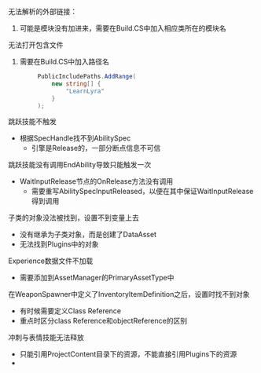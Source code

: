 无法解析的外部链接：

1. 可能是模块没有加进来，需要在Build.CS中加入相应类所在的模块名

无法打开包含文件

1. 需要在Build.CS中加入路径名

   ```c#
   		PublicIncludePaths.AddRange(
   			new string[] {
   				"LearnLyra"
   			}
   		);
   ```


跳跃技能不触发

- 根据SpecHandle找不到AbilitySpec
  - 引擎是Release的，一部分断点信息不可信

跳跃技能没有调用EndAbility导致只能触发一次

- WaitInputRelease节点的OnRelease方法没有调用
  - 需要重写AbilitySpecInputReleased，以便在其中保证WaitInputRelease得到调用

子类的对象没法被找到，设置不到变量上去

- 没有继承为子类对象，而是创建了DataAsset
- 无法找到Plugins中的对象

Experience数据文件不加载

- 需要添加到AssetManager的PrimaryAssetType中

在WeaponSpawner中定义了InventoryItemDefinition之后，设置时找不到对象

- 有时候需要定义Class Reference
- 重点时区分class Reference和objectReference的区别

冲刺与表情技能无法释放

- 只能引用ProjectContent目录下的资源，不能直接引用Plugins下的资源
- 